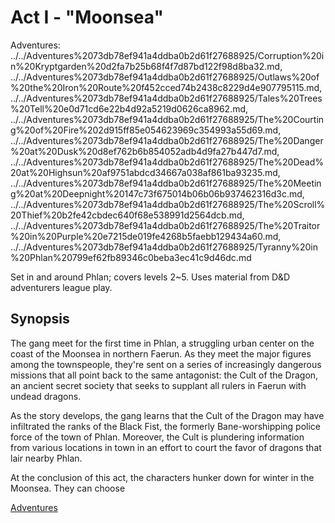 # Act I - "Moonsea"

Adventures: ../../Adventures%2073db78ef941a4ddba0b2d61f27688925/Corruption%20in%20Kryptgarden%20d2fa7b25b68f4f7d87bd122f98d8ba32.md, ../../Adventures%2073db78ef941a4ddba0b2d61f27688925/Outlaws%20of%20the%20Iron%20Route%20f452cced74b2438c8229d4e907795115.md, ../../Adventures%2073db78ef941a4ddba0b2d61f27688925/Tales%20Trees%20Tell%20e0d71cd6e22b4d92a5219d0626ca8962.md, ../../Adventures%2073db78ef941a4ddba0b2d61f27688925/The%20Courting%20of%20Fire%202d915ff85e054623969c354993a55d69.md, ../../Adventures%2073db78ef941a4ddba0b2d61f27688925/The%20Danger%20at%20Dusk%20d8ef762b6b854052adb4d9fa27b447d7.md, ../../Adventures%2073db78ef941a4ddba0b2d61f27688925/The%20Dead%20at%20Highsun%20af9751abdcd34667a038af861ba93235.md, ../../Adventures%2073db78ef941a4ddba0b2d61f27688925/The%20Meeting%20at%20Deepnight%20147c73f675014b06b06b937462316d3c.md, ../../Adventures%2073db78ef941a4ddba0b2d61f27688925/The%20Scroll%20Thief%20b2fe42cbdec640f68e538991d2564dcb.md, ../../Adventures%2073db78ef941a4ddba0b2d61f27688925/The%20Traitor%20in%20Purple%20e7215de019fe4268b5faebb129434a60.md, ../../Adventures%2073db78ef941a4ddba0b2d61f27688925/Tyranny%20in%20Phlan%20799ef62fb89346c0beba3ec41c9d46dc.md

Set in and around Phlan; covers levels 2~5. Uses material from D&D adventurers league play.

## Synopsis

The gang meet for the first time in Phlan, a struggling urban center on the coast of the Moonsea in northern Faerun. As they meet the major figures among the townspeople, they're sent on a series of increasingly dangerous missions that all point back to the same antagonist: the Cult of the Dragon, an ancient secret society that seeks to supplant all rulers in Faerun with undead dragons.

As the story develops, the gang learns that the Cult of the Dragon may have infiltrated the ranks of the Black Fist, the formerly Bane-worshipping police force of the town of Phlan. Moreover, the Cult is plundering information from various locations in town in an effort to court the favor of dragons that lair nearby Phlan.

At the conclusion of this act, the characters hunker down for winter in the Moonsea. They can choose 

[Adventures](%F0%9F%8C%99%20Adventures.csv)